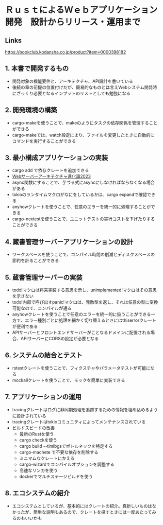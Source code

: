 # ＲｕｓｔによるＷｅｂアプリケーション開発　設計からリリース・運用まで

## Links

https://bookclub.kodansha.co.jp/product?item=0000398182

## 1. 本書で開発するもの

- 開発対象の機能要件と、アーキテクチャ、API設計を書いている
- 後続の章の前提の位置付けだが、簡易的なものとは言えWebシステム開発時にざっくり必要となるインプットのリストとしても勉強になる

## 2. 開発環境の構築

- cargo-makeを使うことで、makeのようにタスクの依存関係を管理することができる
- cargo-makeでは、watch設定により、ファイルを変更したときに自動的にコマンドを実行することができる

## 3. 最小構成アプリケーションの実装

- cargo add で依存クレートを追加できる
- [Webサーバーアーキテクチャ進化論2023](https://blog.ojisan.io/server-architecture-2023/)
- async関数にすることで、芋づる式にasyncにしなければならなくなる場合がある
- tokioのランタイムマクロがなにをしているかは、cargo expandで確認できる
- anyhowクレートを使うことで、任意のエラーを統一的に処理することができる
- cargo-nextestを使うことで、ユニットテストの実行コストを下げたりすることができる

## 4. 蔵書管理サーバーアプリケーションの設計

- ワークスペースを使うことで、コンパイル時間の削減とディスクスペースの節約を計ることができる

## 5. 蔵書管理サーバーの実装

- todo!マクロは将来実装する意思を示し、unimplemented!マクロはその意思を示さない
- todo!内部で呼び出すpanic!マクロは、発散型を返し、それは任意の型に変換可能なので、コンパイルが通る
- anyhowクレートを使うことで任意のエラーを統一的に扱うことができる一方で、エラー種別ごとに処理を細かく切り替えるときにはthiserrorクレートが便利である
- APIサーバーとフロントエンドサーバーがことなるドメインに配置される場合、APIサーバーにCORSの設定が必要となる

## 6. システムの結合とテスト

- rstestクレートを使うことで、フィクスチャやパラメータテストが可能になる
- mockallクレートを使うことで、モックを簡単に実装できる

## 7. アプリケーションの運用

- tracingクレートはログに非同期処理を追跡するための情報を埋め込めるように設計されている
- tracingクレートはtokioコミュニティによってメンテナンスされている
- ビルドスピードの改善
  - 最新のRustを使う
  - cargo checkを使う
  - cargo build --timibgsでボトルネックを特定する
  - cargo-machete で不要な依存を削除する
  - ミニマムなクレートにかえる
  - cargo-wizardでコンパイルオプションを調整する
  - 高速なリンカを使う
  - dockerでマルチステージビルドを使う

## 8. エコシステムの紹介

- エコシステムとしているが、基本的にはクレートの紹介。真新しいものはなかったが、簡単な説明もあるので、クレートを探すときには一度あたってみるのもいいかも
